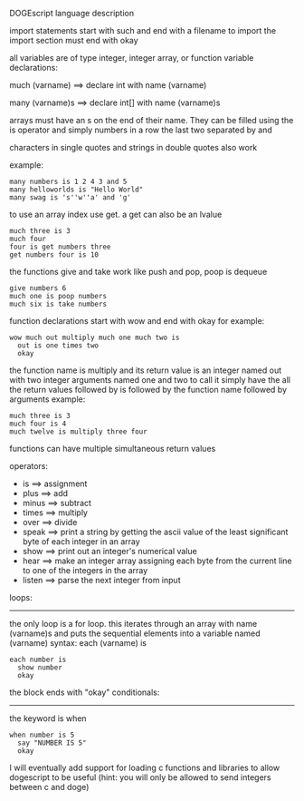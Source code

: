 DOGEscript language description

import statements start with such and end with a filename to import
the import section must end with okay

all variables are of type integer, integer array, or function
variable declarations:

much (varname) ==> declare int with name (varname)

many (varname)s ==> declare int[] with name (varname)s

arrays must have an s on the end of their name. They can be filled using the is operator and simply numbers in a row the last two separated by and

characters in single quotes and strings in double quotes also work

example:

    many numbers is 1 2 4 3 and 5
    many helloworlds is "Hello World"
    many swag is 's''w''a' and 'g'
to use an array index use get. a get can also be an lvalue

    much three is 3
    much four
    four is get numbers three
    get numbers four is 10

the functions give and take work like push and pop, poop is dequeue

    give numbers 6
    much one is poop numbers
    much six is take numbers

function declarations start with wow and end with okay
for example:

    wow much out multiply much one much two is
      out is one times two
      okay

the function name is multiply and its return value is an integer named out with two integer arguments named one and two
to call it simply have the all the return values followed by is followed by the function name followed by arguments
example:

    much three is 3
    much four is 4
    much twelve is multiply three four

functions can have multiple simultaneous return values

operators:
*  is ==> assignment
*  plus ==> add
*  minus ==> subtract
*  times ==> multiply
*  over ==> divide
*  speak ==> print a string by getting the ascii value of the least significant byte of each integer in an array
*  show ==> print out an integer's numerical value
*  hear ==> make an integer array assigning each byte from the current line to one of the integers in the array
*  listen ==> parse the next integer from input
  

loops:
____
the only loop is a for loop. this iterates through an array with name (varname)s and puts the sequential elements into a variable named (varname)
syntax: each (varname) is

    each number is
      show number
      okay
the block ends with "okay"
conditionals:
___
the keyword is when 

    when number is 5
      say "NUMBER IS 5"
      okay
I will eventually add support for loading c functions and libraries to allow dogescript to be useful (hint: you will only be allowed to send integers between c and doge)

